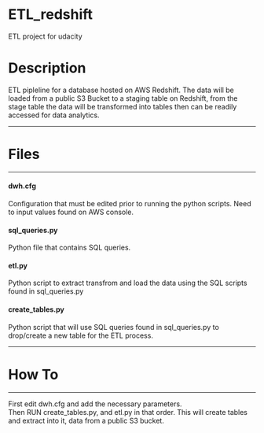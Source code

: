 # ETL_redshift
ETL project for udacity

# Description
ETL pipleline for a database hosted on AWS Redshift.
The data will be loaded from a public S3 Bucket to a staging table on Redshift, from the stage table the data will be transformed into tables then can be readily accessed for data analytics.

-----
# Files
------ 

#### dwh.cfg
Configuration that must be edited prior to running the python scripts. Need to input values found on AWS console.

#### sql_queries.py
Python file that contains SQL queries.

#### etl.py
Python script to extract transfrom and load the data using the SQL scripts found in sql_queries.py

#### create_tables.py
Python script that will use SQL queries found in sql_queries.py to drop/create a new table for the ETL process.

------
# How To 
-----  
First edit dwh.cfg and add the necessary parameters.  
Then RUN create_tables.py, and etl.py in that order. This will create tables and extract into it, data from a public S3 bucket. 

